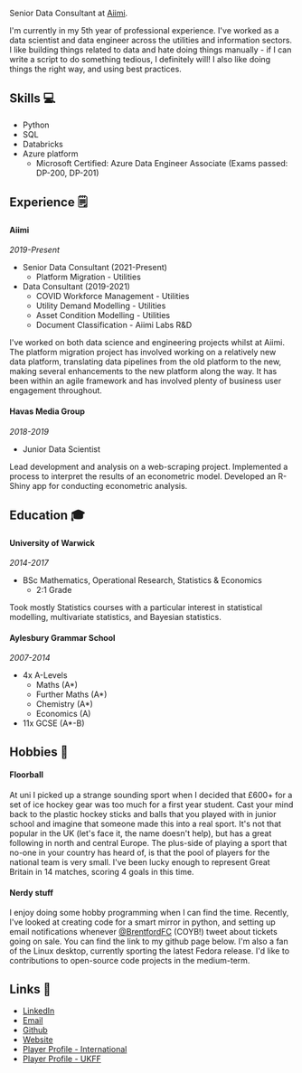 Senior Data Consultant at [Aiimi](https://www.aiimi.com). 

I'm currently in my 5th year of professional experience.
I've worked as a data scientist and data engineer across the utilities and information sectors.
I like building things related to data and hate doing things manually - if I can write a script to do something tedious, I definitely will!
I also like doing things the right way, and using best practices.


## Skills 💻
- Python
- SQL
- Databricks
- Azure platform
  - Microsoft Certified: Azure Data Engineer Associate (Exams passed: DP-200, DP-201)


## Experience 🗒


#### Aiimi
*2019-Present*

- Senior Data Consultant (2021-Present)
  - Platform Migration - Utilities
- Data Consultant (2019-2021)
  - COVID Workforce Management - Utilities
  - Utility Demand Modelling - Utilities
  - Asset Condition Modelling - Utilities
  - Document Classification  - Aiimi Labs R&D

I've worked on both data science and engineering projects whilst at Aiimi. 
The platform migration project has involved working on a relatively new data platform, translating data pipelines from the old platform to the new, making several enhancements to the new platform along the way.
It has been within an agile framework and has involved plenty of business user engagement throughout.


#### Havas Media Group
*2018-2019*

- Junior Data Scientist

Lead development and analysis on a web-scraping project. Implemented a process to interpret the results of an econometric model. Developed an R-Shiny app for conducting econometric analysis.

## Education 🎓

#### University of Warwick 
*2014-2017*
- BSc Mathematics, Operational Research, Statistics & Economics
  - 2:1 Grade

Took mostly Statistics courses with a particular interest in statistical modelling, multivariate statistics, and Bayesian statistics.


#### Aylesbury Grammar School
*2007-2014*
- 4x A-Levels
  - Maths (A*)
  - Further Maths (A*)
  - Chemistry (A*)
  - Economics (A)
- 11x GCSE (A*-B)

## Hobbies 🥅

#### Floorball

At uni I picked up a strange sounding sport when I decided that £600+ for a set of ice hockey gear was too much for a first year student.
Cast your mind back to the plastic hockey sticks and balls that you played with in junior school and imagine that someone made this into a real sport.
It's not that popular in the UK (let's face it, the name doesn't help), but has a great following in north and central Europe.
The plus-side of playing a sport that no-one in your country has heard of, is that the pool of players for the national team is very small.
I've been lucky enough to represent Great Britain in 14 matches, scoring 4 goals in this time.


#### Nerdy stuff
I enjoy doing some hobby programming when I can find the time.
Recently, I've looked at creating code for a smart mirror in python, and setting up email notifications whenever [@BrentfordFC](https://twitter.com/BrentfordFC/) (COYB!) tweet about tickets going on sale. You can find the link to my github page below.
I'm also a fan of the Linux desktop, currently sporting the latest Fedora release.
I'd like to contributions to open-source code projects in the medium-term.


## Links 🔗
- [LinkedIn](https://www.linkedin.com/in/james-robinson-data/)
- [Email](mailto:james@robinson.fyi)
- [Github](https://github.com/jrstats)
- [Website](https://jrstats.github.io)
- [Player Profile - International](https://floorball.sport/player/1539596530/)
- [Player Profile - UKFF](https://englishfloorball.leaguerepublic.com/player/781206860.html)
